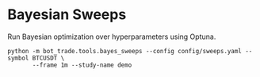# Bayesian Sweeps

Run Bayesian optimization over hyperparameters using Optuna.

```
python -m bot_trade.tools.bayes_sweeps --config config/sweeps.yaml --symbol BTCUSDT \
       --frame 1m --study-name demo
```
